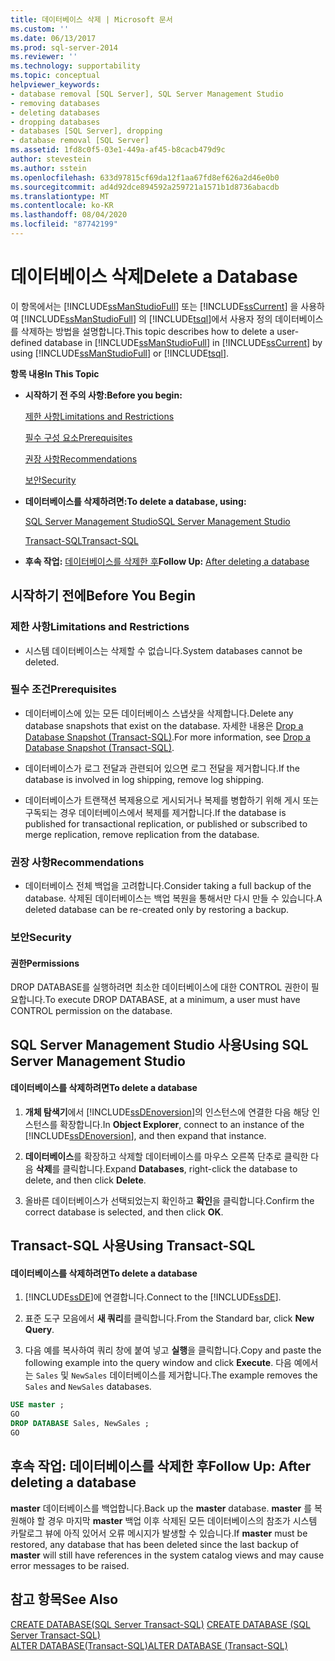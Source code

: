 ```yaml
---
title: 데이터베이스 삭제 | Microsoft 문서
ms.custom: ''
ms.date: 06/13/2017
ms.prod: sql-server-2014
ms.reviewer: ''
ms.technology: supportability
ms.topic: conceptual
helpviewer_keywords:
- database removal [SQL Server], SQL Server Management Studio
- removing databases
- deleting databases
- dropping databases
- databases [SQL Server], dropping
- database removal [SQL Server]
ms.assetid: 1fd8c0f5-03e1-449a-af45-b8cacb479d9c
author: stevestein
ms.author: sstein
ms.openlocfilehash: 633d97815cf69da12f1aa67fd8ef626a2d46e0b0
ms.sourcegitcommit: ad4d92dce894592a259721a1571b1d8736abacdb
ms.translationtype: MT
ms.contentlocale: ko-KR
ms.lasthandoff: 08/04/2020
ms.locfileid: "87742199"
---
```

# <a name="delete-a-database"></a><span data-ttu-id="7b563-102">데이터베이스 삭제</span><span class="sxs-lookup"><span data-stu-id="7b563-102">Delete a Database</span></span>
  <span data-ttu-id="7b563-103">이 항목에서는 [!INCLUDE[ssManStudioFull](../../includes/ssmanstudiofull-md.md)] 또는 [!INCLUDE[ssCurrent](../../includes/sscurrent-md.md)] 을 사용하여 [!INCLUDE[ssManStudioFull](../../includes/ssmanstudiofull-md.md)] 의 [!INCLUDE[tsql](../../includes/tsql-md.md)]에서 사용자 정의 데이터베이스를 삭제하는 방법을 설명합니다.</span><span class="sxs-lookup"><span data-stu-id="7b563-103">This topic describes how to delete a user-defined database in [!INCLUDE[ssManStudioFull](../../includes/ssmanstudiofull-md.md)] in [!INCLUDE[ssCurrent](../../includes/sscurrent-md.md)] by using [!INCLUDE[ssManStudioFull](../../includes/ssmanstudiofull-md.md)] or [!INCLUDE[tsql](../../includes/tsql-md.md)].</span></span>  
  
 <span data-ttu-id="7b563-104">**항목 내용**</span><span class="sxs-lookup"><span data-stu-id="7b563-104">**In This Topic**</span></span>  
  
-   <span data-ttu-id="7b563-105">**시작하기 전 주의 사항:**</span><span class="sxs-lookup"><span data-stu-id="7b563-105">**Before you begin:**</span></span>  
  
     [<span data-ttu-id="7b563-106">제한 사항</span><span class="sxs-lookup"><span data-stu-id="7b563-106">Limitations and Restrictions</span></span>](#Restrictions)  
  
     [<span data-ttu-id="7b563-107">필수 구성 요소</span><span class="sxs-lookup"><span data-stu-id="7b563-107">Prerequisites</span></span>](#Prerequisites)  
  
     [<span data-ttu-id="7b563-108">권장 사항</span><span class="sxs-lookup"><span data-stu-id="7b563-108">Recommendations</span></span>](#Recommendations)  
  
     [<span data-ttu-id="7b563-109">보안</span><span class="sxs-lookup"><span data-stu-id="7b563-109">Security</span></span>](#Security)  
  
-   <span data-ttu-id="7b563-110">**데이터베이스를 삭제하려면:**</span><span class="sxs-lookup"><span data-stu-id="7b563-110">**To delete a database, using:**</span></span>  
  
     [<span data-ttu-id="7b563-111">SQL Server Management Studio</span><span class="sxs-lookup"><span data-stu-id="7b563-111">SQL Server Management Studio</span></span>](#SSMSProcedure)  
  
     [<span data-ttu-id="7b563-112">Transact-SQL</span><span class="sxs-lookup"><span data-stu-id="7b563-112">Transact-SQL</span></span>](#TsqlProcedure)  
  
-   <span data-ttu-id="7b563-113">**후속 작업:**  [데이터베이스를 삭제한 후](#FollowUp)</span><span class="sxs-lookup"><span data-stu-id="7b563-113">**Follow Up:**  [After deleting a database](#FollowUp)</span></span>  
  
##  <a name="before-you-begin"></a><a name="BeforeYouBegin"></a> <span data-ttu-id="7b563-114">시작하기 전에</span><span class="sxs-lookup"><span data-stu-id="7b563-114">Before You Begin</span></span>  
  
###  <a name="limitations-and-restrictions"></a><a name="Restrictions"></a> <span data-ttu-id="7b563-115">제한 사항</span><span class="sxs-lookup"><span data-stu-id="7b563-115">Limitations and Restrictions</span></span>  
  
-   <span data-ttu-id="7b563-116">시스템 데이터베이스는 삭제할 수 없습니다.</span><span class="sxs-lookup"><span data-stu-id="7b563-116">System databases cannot be deleted.</span></span>  
  
###  <a name="prerequisites"></a><a name="Prerequisites"></a> <span data-ttu-id="7b563-117">필수 조건</span><span class="sxs-lookup"><span data-stu-id="7b563-117">Prerequisites</span></span>  
  
-   <span data-ttu-id="7b563-118">데이터베이스에 있는 모든 데이터베이스 스냅샷을 삭제합니다.</span><span class="sxs-lookup"><span data-stu-id="7b563-118">Delete any database snapshots that exist on the database.</span></span> <span data-ttu-id="7b563-119">자세한 내용은 [Drop a Database Snapshot &#40;Transact-SQL&#41;](drop-a-database-snapshot-transact-sql.md).</span><span class="sxs-lookup"><span data-stu-id="7b563-119">For more information, see [Drop a Database Snapshot &#40;Transact-SQL&#41;](drop-a-database-snapshot-transact-sql.md).</span></span>  
  
-   <span data-ttu-id="7b563-120">데이터베이스가 로그 전달과 관련되어 있으면 로그 전달을 제거합니다.</span><span class="sxs-lookup"><span data-stu-id="7b563-120">If the database is involved in log shipping, remove log shipping.</span></span>  
  
-   <span data-ttu-id="7b563-121">데이터베이스가 트랜잭션 복제용으로 게시되거나 복제를 병합하기 위해 게시 또는 구독되는 경우 데이터베이스에서 복제를 제거합니다.</span><span class="sxs-lookup"><span data-stu-id="7b563-121">If the database is published for transactional replication, or published or subscribed to merge replication, remove replication from the database.</span></span>  
  
###  <a name="recommendations"></a><a name="Recommendations"></a> <span data-ttu-id="7b563-122">권장 사항</span><span class="sxs-lookup"><span data-stu-id="7b563-122">Recommendations</span></span>  
  
-   <span data-ttu-id="7b563-123">데이터베이스 전체 백업을 고려합니다.</span><span class="sxs-lookup"><span data-stu-id="7b563-123">Consider taking a full backup of the database.</span></span> <span data-ttu-id="7b563-124">삭제된 데이터베이스는 백업 복원을 통해서만 다시 만들 수 있습니다.</span><span class="sxs-lookup"><span data-stu-id="7b563-124">A deleted database can be re-created only by restoring a backup.</span></span>  
  
###  <a name="security"></a><a name="Security"></a> <span data-ttu-id="7b563-125">보안</span><span class="sxs-lookup"><span data-stu-id="7b563-125">Security</span></span>  
  
####  <a name="permissions"></a><a name="Permissions"></a> <span data-ttu-id="7b563-126">권한</span><span class="sxs-lookup"><span data-stu-id="7b563-126">Permissions</span></span>  
 <span data-ttu-id="7b563-127">DROP DATABASE를 실행하려면 최소한 데이터베이스에 대한 CONTROL 권한이 필요합니다.</span><span class="sxs-lookup"><span data-stu-id="7b563-127">To execute DROP DATABASE, at a minimum, a user must have CONTROL permission on the database.</span></span>  
  
##  <a name="using-sql-server-management-studio"></a><a name="SSMSProcedure"></a> <span data-ttu-id="7b563-128">SQL Server Management Studio 사용</span><span class="sxs-lookup"><span data-stu-id="7b563-128">Using SQL Server Management Studio</span></span>  
  
#### <a name="to-delete-a-database"></a><span data-ttu-id="7b563-129">데이터베이스를 삭제하려면</span><span class="sxs-lookup"><span data-stu-id="7b563-129">To delete a database</span></span>  
  
1.  <span data-ttu-id="7b563-130">**개체 탐색기**에서 [!INCLUDE[ssDEnoversion](../../includes/ssdenoversion-md.md)]의 인스턴스에 연결한 다음 해당 인스턴스를 확장합니다.</span><span class="sxs-lookup"><span data-stu-id="7b563-130">In **Object Explorer**, connect to an instance of the [!INCLUDE[ssDEnoversion](../../includes/ssdenoversion-md.md)], and then expand that instance.</span></span>  
  
2.  <span data-ttu-id="7b563-131">**데이터베이스**를 확장하고 삭제할 데이터베이스를 마우스 오른쪽 단추로 클릭한 다음 **삭제**를 클릭합니다.</span><span class="sxs-lookup"><span data-stu-id="7b563-131">Expand **Databases**, right-click the database to delete, and then click **Delete**.</span></span>  
  
3.  <span data-ttu-id="7b563-132">올바른 데이터베이스가 선택되었는지 확인하고 **확인**을 클릭합니다.</span><span class="sxs-lookup"><span data-stu-id="7b563-132">Confirm the correct database is selected, and then click **OK**.</span></span>  
  
##  <a name="using-transact-sql"></a><a name="TsqlProcedure"></a> <span data-ttu-id="7b563-133">Transact-SQL 사용</span><span class="sxs-lookup"><span data-stu-id="7b563-133">Using Transact-SQL</span></span>  
  
#### <a name="to-delete-a-database"></a><span data-ttu-id="7b563-134">데이터베이스를 삭제하려면</span><span class="sxs-lookup"><span data-stu-id="7b563-134">To delete a database</span></span>  
  
1.  <span data-ttu-id="7b563-135">[!INCLUDE[ssDE](../../includes/ssde-md.md)]에 연결합니다.</span><span class="sxs-lookup"><span data-stu-id="7b563-135">Connect to the [!INCLUDE[ssDE](../../includes/ssde-md.md)].</span></span>  
  
2.  <span data-ttu-id="7b563-136">표준 도구 모음에서 **새 쿼리**를 클릭합니다.</span><span class="sxs-lookup"><span data-stu-id="7b563-136">From the Standard bar, click **New Query**.</span></span>  
  
3.  <span data-ttu-id="7b563-137">다음 예를 복사하여 쿼리 창에 붙여 넣고 **실행**을 클릭합니다.</span><span class="sxs-lookup"><span data-stu-id="7b563-137">Copy and paste the following example into the query window and click **Execute**.</span></span> <span data-ttu-id="7b563-138">다음 예에서는 `Sales` 및 `NewSales` 데이터베이스를 제거합니다.</span><span class="sxs-lookup"><span data-stu-id="7b563-138">The example removes the `Sales` and `NewSales` databases.</span></span>  
  
```sql  
USE master ;  
GO  
DROP DATABASE Sales, NewSales ;  
GO  
```  
  
##  <a name="follow-up-after-deleting-a-database"></a><a name="FollowUp"></a> <span data-ttu-id="7b563-139">후속 작업: 데이터베이스를 삭제한 후</span><span class="sxs-lookup"><span data-stu-id="7b563-139">Follow Up: After deleting a database</span></span>  
 <span data-ttu-id="7b563-140">**master** 데이터베이스를 백업합니다.</span><span class="sxs-lookup"><span data-stu-id="7b563-140">Back up the **master** database.</span></span> <span data-ttu-id="7b563-141">**master** 를 복원해야 할 경우 마지막 **master** 백업 이후 삭제된 모든 데이터베이스의 참조가 시스템 카탈로그 뷰에 아직 있어서 오류 메시지가 발생할 수 있습니다.</span><span class="sxs-lookup"><span data-stu-id="7b563-141">If **master** must be restored, any database that has been deleted since the last backup of **master** will still have references in the system catalog views and may cause error messages to be raised.</span></span>  
  
## <a name="see-also"></a><span data-ttu-id="7b563-142">참고 항목</span><span class="sxs-lookup"><span data-stu-id="7b563-142">See Also</span></span>  
 <span data-ttu-id="7b563-143">[CREATE DATABASE&#40;SQL Server Transact-SQL&#41;](/sql/t-sql/statements/create-database-sql-server-transact-sql) </span><span class="sxs-lookup"><span data-stu-id="7b563-143">[CREATE DATABASE &#40;SQL Server Transact-SQL&#41;](/sql/t-sql/statements/create-database-sql-server-transact-sql) </span></span>  
 [<span data-ttu-id="7b563-144">ALTER DATABASE&#40;Transact-SQL&#41;</span><span class="sxs-lookup"><span data-stu-id="7b563-144">ALTER DATABASE &#40;Transact-SQL&#41;</span></span>](/sql/t-sql/statements/alter-database-transact-sql)  
  
  
